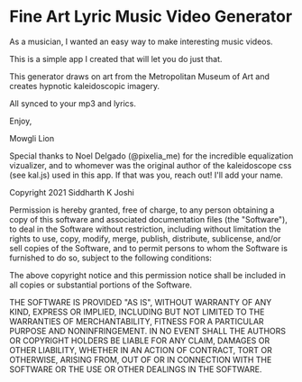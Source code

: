 # Fine Art Lyric Music Video Generator

As a musician, I wanted an easy way to make interesting music videos.

This is a simple app I created that will let you do just that.

This generator draws on art from the Metropolitan Museum of Art and creates hypnotic kaleidoscopic imagery.

All synced to your mp3 and lyrics.

Enjoy,

Mowgli Lion

Special thanks to Noel Delgado (@pixelia_me) for the incredible equalization vizualizer, and to whomever was the original author of the kaleidoscope css (see kal.js) used in this app.  If that was you, reach out!  I'll add your name. 

Copyright 2021 Siddharth K Joshi

Permission is hereby granted, free of charge, to any person obtaining a copy of this software and associated documentation files (the "Software"), to deal in the Software without restriction, including without limitation the rights to use, copy, modify, merge, publish, distribute, sublicense, and/or sell copies of the Software, and to permit persons to whom the Software is furnished to do so, subject to the following conditions:

The above copyright notice and this permission notice shall be included in all copies or substantial portions of the Software.

THE SOFTWARE IS PROVIDED "AS IS", WITHOUT WARRANTY OF ANY KIND, EXPRESS OR IMPLIED, INCLUDING BUT NOT LIMITED TO THE WARRANTIES OF MERCHANTABILITY, FITNESS FOR A PARTICULAR PURPOSE AND NONINFRINGEMENT. IN NO EVENT SHALL THE AUTHORS OR COPYRIGHT HOLDERS BE LIABLE FOR ANY CLAIM, DAMAGES OR OTHER LIABILITY, WHETHER IN AN ACTION OF CONTRACT, TORT OR OTHERWISE, ARISING FROM, OUT OF OR IN CONNECTION WITH THE SOFTWARE OR THE USE OR OTHER DEALINGS IN THE SOFTWARE.


